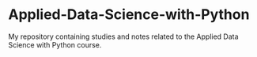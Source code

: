 # Applied-Data-Science-with-Python
My repository containing studies and notes related to the Applied Data Science with Python course.
